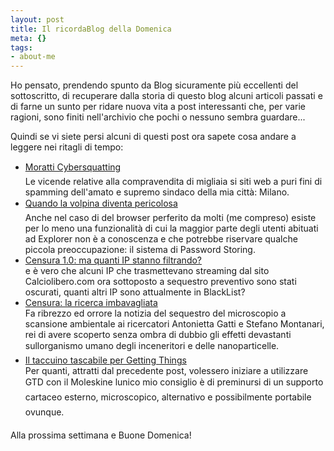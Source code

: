 ```yaml
--- 
layout: post
title: Il ricordaBlog della Domenica
meta: {}
tags: 
- about-me
---
```

Ho pensato, prendendo spunto da Blog sicuramente più eccellenti del sottoscritto, di recuperare dalla storia di questo blog alcuni articoli passati e di farne un sunto per ridare nuova vita a post interessanti che, per varie ragioni, sono finiti nell'archivio che pochi o nessuno sembra guardare...  

Quindi se vi siete persi alcuni di questi post ora sapete cosa andare a leggere nei ritagli di tempo:

* [Moratti Cybersquatting](http://www.lastknight.com/2005/12/22/moratti-cybersquatting/)  
  Le vicende relative alla compravendita di migliaia si siti web a puri fini di spamming dell'amato e supremo sindaco della mia città: Milano.
* [Quando la volpina diventa pericolosa](http://www.lastknight.com/2006/03/07/quando-firefox-diventa-pericoloso/)  
    Anche nel caso di del browser perferito da molti (me compreso) esiste per lo meno una funzionalità di cui la maggior parte degli utenti abituati ad Explorer non è a conoscenza e che potrebbe riservare qualche piccola preoccupazione: il sistema di Password Storing.  
* [Censura 1.0: ma quanti IP stanno filtrando?](http://www.lastknight.com/2006/02/12/censura-quanti-ip-stanno-filtrando/)  
    e è vero che alcuni IP che trasmettevano streaming dal sito Calciolibero.com ora sottoposto a sequestro preventivo sono stati oscurati, quanti altri IP sono attualmente in BlackList? 
* [Censura: la ricerca imbavagliata](http://www.lastknight.com/2006/03/17/cansura-la-ricerca-imbavagliata/)  
    Fa ribrezzo ed orrore la notizia del sequestro del microscopio a scansione ambientale ai ricercatori Antonietta Gatti e Stefano Montanari, rei di avere scoperto senza ombra di dubbio gli effetti devastanti sullorganismo umano degli inceneritori e delle nanoparticelle.
* [Il taccuino tascabile per Getting Things](http://www.lastknight.com/2005/09/07/153/)  
    Per quanti, attratti dal precedente post, volessero iniziare a utilizzare GTD con il Moleskine lunico mio consiglio è di preminursi di un supporto cartaceo esterno, microscopico, alternativo e possibilmente portabile ovunque.  

Alla prossima settimana e Buone Domenica!
 
